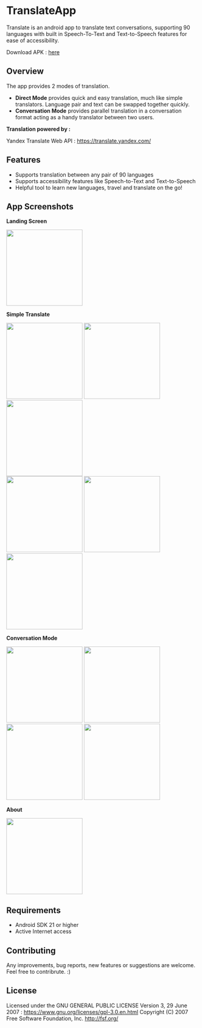 # TranslateApp
Translate is an android app to translate text conversations, supporting 90 languages with built in Speech-To-Text and Text-to-Speech features for ease of accessibility.

Download APK : [here](https://drive.google.com/open?id=1K6fCszUJhyBJzqRlfmsclkYVca1SNcBa)


## Overview

The app provides 2 modes of translation. 

* **Direct Mode** provides quick and easy translation, much like simple translators. Language pair and text can be swapped together quickly.
* **Conversation Mode** provides parallel translation in a conversation format acting as a handy translator between two users.

**Translation powered by :**  

Yandex Translate Web API : https://translate.yandex.com/

## Features

* Supports translation between any pair of 90 languages 
* Supports accessibility features like Speech-to-Text and Text-to-Speech
* Helpful tool to learn new languages, travel and translate on the go!

## App Screenshots

**Landing Screen**

<img src="screenshots/landing.png" width="200">

**Simple Translate**

<img src="screenshots/direct_language_select.png" width="200"> <img src="screenshots/direct_language_selected.png" width="200"> <img src="screenshots/direct_speak_now.png" width="200">  
<img src="screenshots/direct_speech_to_text.png" width="200"> <img src="screenshots/direct_translate.png" width="200"> <img src="screenshots/direct_swap.png" width="200">

**Conversation Mode**

<img src="screenshots/conversation.png" width="200">  <img src="screenshots/conversation_speech_to_text.png" width="200"> 
<img src="screenshots/conversation_speech_to_text_dialog_choices.png" width="200">  <img src="screenshots/conversation_text_translated.png" width="200">

**About**

<img src="screenshots/about.png" width="200">


## Requirements

* Android SDK 21 or higher
* Active Internet access

## Contributing

Any improvements, bug reports, new features or suggestions are welcome. Feel free to contribrute. :)

## License

Licensed under the GNU GENERAL PUBLIC LICENSE Version 3, 29 June 2007 : https://www.gnu.org/licenses/gpl-3.0.en.html
Copyright (C) 2007 Free Software Foundation, Inc. <http://fsf.org/>
 

